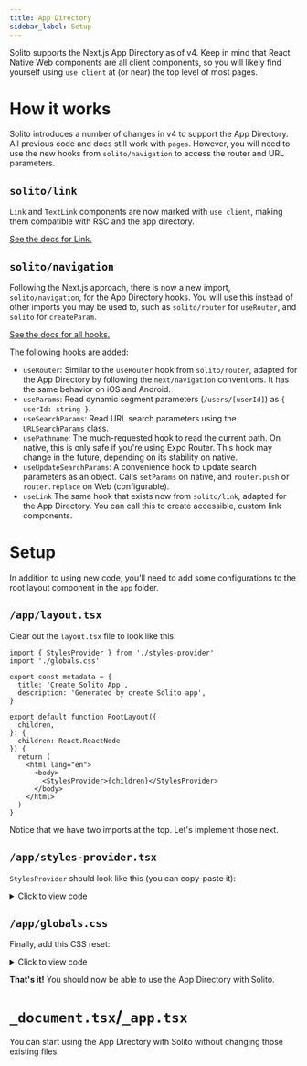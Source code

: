 ```yaml
---
title: App Directory
sidebar_label: Setup
---
```


Solito supports the Next.js App Directory as of v4. Keep in mind that React Native Web components are all client components, so you will likely find yourself using `use client` at (or near) the top level of most pages.

# How it works

Solito introduces a number of changes in v4 to support the App Directory. All previous code and docs still work with `pages`. However, you will need to use the new hooks from `solito/navigation` to access the router and URL parameters.

## `solito/link`

`Link` and `TextLink` components are now marked with `use client`, making them compatible with RSC and the app directory.

[See the docs for Link.](/usage/link)

## `solito/navigation`

Following the Next.js approach, there is now a new import, `solito/navigation`, for the App Directory hooks. You will use this instead of other imports you may be used to, such as `solito/router` for `useRouter`, and `solito` for `createParam`.

[See the docs for all hooks.](/app-directory/hooks)

The following hooks are added:

- `useRouter`: Similar to the `useRouter` hook from `solito/router`, adapted for the App Directory by following the `next/navigation` conventions. It has the same behavior on iOS and Android.
- `useParams`: Read dynamic segment parameters (`/users/[userId]`) as `{ userId: string }`.
- `useSearchParams`: Read URL search parameters using the `URLSearchParams` class.
- `usePathname`: The much-requested hook to read the current path. On native, this is only safe if you're using Expo Router. This hook may change in the future, depending on its stability on native.
- `useUpdateSearchParams`: A convenience hook to update search parameters as an object. Calls `setParams` on native, and `router.push` or `router.replace` on Web (configurable).
- `useLink` The same hook that exists now from `solito/link`, adapted for the App Directory. You can call this to create accessible, custom link components.

# Setup

In addition to using new code, you'll need to add some configurations to the root layout component in the `app` folder.

## `/app/layout.tsx`

Clear out the `layout.tsx` file to look like this:

```tsx
import { StylesProvider } from './styles-provider'
import './globals.css'

export const metadata = {
  title: 'Create Solito App',
  description: 'Generated by create Solito app',
}

export default function RootLayout({
  children,
}: {
  children: React.ReactNode
}) {
  return (
    <html lang="en">
      <body>
        <StylesProvider>{children}</StylesProvider>
      </body>
    </html>
  )
}
```

Notice that we have two imports at the top. Let's implement those next.

## `/app/styles-provider.tsx`

`StylesProvider` should look like this (you can copy-paste it):

<details>

<summary>Click to view code</summary>

```tsx
'use client'
import { Main } from 'next/document'
import { useState } from 'react'
import { useServerInsertedHTML } from 'next/navigation'
import { AppRegistry } from 'react-native'

export function StylesProvider({ children }: { children: React.ReactNode }) {
  const [getStyleElement] = useState(() => {
    // no-op
    AppRegistry.registerComponent('Main', () => Main)
    // @ts-ignore
    return AppRegistry.getApplication('Main').getStyleElement
  })
  useServerInsertedHTML(() => getStyleElement())
  return <>{children}</>
}
```

</details>

## `/app/globals.css`

Finally, add this CSS reset:

<details>

<summary>Click to view code</summary>

```css
html,
body,
#__next {
  width: 100%;
  /* To smooth any scrolling behavior */
  -webkit-overflow-scrolling: touch;
  margin: 0px;
  padding: 0px;
  /* Allows content to fill the viewport and go beyond the bottom */
  min-height: 100%;
}
#__next {
  flex-shrink: 0;
  flex-basis: auto;
  flex-direction: column;
  flex-grow: 1;
  display: flex;
  flex: 1;
}
html {
  scroll-behavior: smooth;
  /* Prevent text size change on orientation change https://gist.github.com/tfausak/2222823#file-ios-8-web-app-html-L138 */
  -webkit-text-size-adjust: 100%;
  height: 100%;
}
body {
  display: flex;
  /* Allows you to scroll below the viewport; default value is visible */
  overflow-y: auto;
  overscroll-behavior-y: none;
  text-rendering: optimizeLegibility;
  -webkit-font-smoothing: antialiased;
  -moz-osx-font-smoothing: grayscale;
  -ms-overflow-style: scrollbar;
}
```

</details>

**That's it!** You should now be able to use the App Directory with Solito.

# `_document.tsx`/`_app.tsx`

You can start using the App Directory with Solito without changing those existing files.
